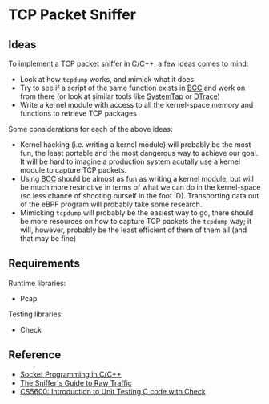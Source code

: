 # TCP Packet Sniffer

## Ideas

To implement a TCP packet sniffer in C/C++, a few ideas comes to mind:
* Look at how `tcpdump` works, and mimick what it does
* Try to see if a script of the same function exists in [BCC](https://github.com/iovisor/bcc) and work on from there (or look at similar tools like [SystemTap](https://sourceware.org/systemtap/) or [DTrace](http://dtrace.org/blogs/about/))
* Write a kernel module with access to all the kernel-space memory and functions to retrieve TCP packages 

Some considerations for each of the above ideas:
* Kernel hacking (i.e. writing a kernel module) will probably be the most fun, the least portable and the most dangerous way to achieve our goal. It will be hard to imagine a production system acutally use a kernel module to capture TCP packets.
* Using [BCC](https://github.com/iovisor/bcc) should be almost as fun as writing a kernel module, but will be much more restrictive in terms of what we can do in the kernel-space (so less chance of shooting ourself in the foot :D). Transporting data out of the eBPF program will probably take some research.
* Mimicking `tcpdump` will probably be the easiest way to go, there should be more resources on how to capture TCP packets the `tcpdump` way; it will, however, probably be the least efficient of them of them all (and that may be fine)


## Requirements

Runtime libraries:
* Pcap

Testing libraries:
* Check

## Reference

* [Socket Programming in C/C++](https://www.geeksforgeeks.org/socket-programming-cc/)
* [The Sniffer's Guide to Raw Traffic](http://yuba.stanford.edu/~casado/pcap/section1.html)
* [CS5600: Introduction to Unit Testing C code with Check](http://www.ccs.neu.edu/home/skotthe/classes/cs5600/fall/2015/labs/intro-check.html)
